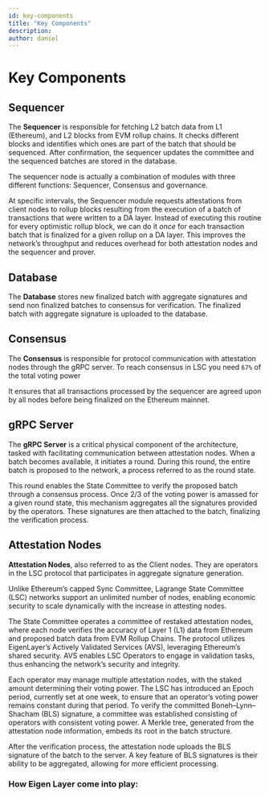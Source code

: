 ```yaml
---
id: key-components
title: "Key Components"
description: 
author: daniel
---
```

# Key Components

## Sequencer

The **Sequencer** is responsible for fetching L2 batch data from L1 (Ethereum), and L2 blocks from EVM rollup chains. It checks different blocks and identifies which ones are part of the batch that should be sequenced. After confirmation, the sequencer updates the committee and the sequenced batches are stored in the database.

The sequencer node is actually a combination of modules with three different functions: Sequencer, Consensus and governance.

At specific intervals, the Sequencer module requests attestations from client nodes to rollup blocks resulting from the execution of a batch of transactions that were written to a DA layer. Instead of executing this routine for every optimistic rollup block, we can do it *once* for each transaction batch that is finalized for a given rollup on a DA layer. This improves the network’s throughput and reduces overhead for both attestation nodes and the sequencer and prover.

## Database

The **Database** stores new finalized batch with aggregate signatures and send non finalized batches to consensus for verification. The finalized batch with aggregate signature is uploaded to the database. 

## Consensus

The **Consensus** is responsible for protocol communication with attestation nodes through the gRPC server. To reach consensus in LSC you need `67%` of the total voting power 

It ensures that all transactions processed by the sequencer are agreed upon by all nodes before being finalized on the Ethereum mainnet.

## gRPC Server

The **gRPC Server** is a critical physical component of the architecture, tasked with facilitating communication between attestation nodes. When a batch becomes available, it initiates a round. During this round, the entire batch is proposed to the network, a process referred to as the round state.

This round enables the State Committee to verify the proposed batch through a consensus process. Once 2/3 of the voting power is amassed for a given round state, this mechanism aggregates all the signatures provided by the operators. These signatures are then attached to the batch, finalizing the verification process.

## Attestation Nodes

**Attestation Nodes**, also referred to as the Client nodes. They are operators in the LSC protocol that participates in aggregate signature generation.

Unlike Ethereum’s capped Sync Committee, Lagrange State Committee (LSC) networks support an unlimited number of nodes, enabling economic security to scale dynamically with the increase in attesting nodes.

The State Committee operates a committee of restaked attestation nodes, where each node verifies the accuracy of Layer 1 (L1) data from Ethereum and proposed batch data from EVM Rollup Chains. The protocol utilizes EigenLayer’s Actively Validated Services (AVS), leveraging Ethereum’s shared security. AVS enables LSC Operators to engage in validation tasks, thus enhancing the network’s security and integrity.

Each operator may manage multiple attestation nodes, with the staked amount determining their voting power. The LSC has introduced an Epoch period, currently set at one week, to ensure that an operator’s voting power remains constant during that period. To verify the committed Boneh–Lynn–Shacham (BLS) signature, a committee was established consisting of operators with consistent voting power. A Merkle tree, generated from the attestation node information, embeds its root in the batch structure.

After the verification process, the attestation node uploads the BLS signature of the batch to the server. A key feature of BLS signatures is their ability to be aggregated, allowing for more efficient processing.

### How Eigen Layer come into play: